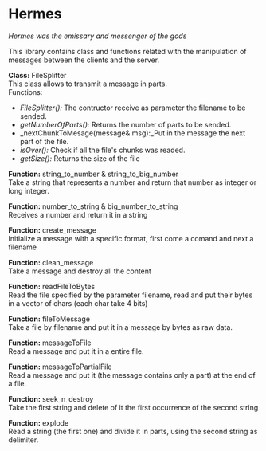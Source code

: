 # Hermes
_Hermes was the emissary and messenger of the gods_

This library contains class and functions related with the manipulation of messages between the clients and the server.

**Class:** FileSplitter  
This class allows to transmit a message in parts.  
Functions:

* _FileSplitter():_ The contructor receive as parameter the filename to be  sended.  
* _getNumberOfParts():_ Returns the number of parts to be sended.
* _nextChunkToMesage(message& msg):_Put in the message the next part of the file.
* _isOver():_ Check if all the file's chunks was readed.
* _getSize():_ Returns the size of the file

**Function:** string_to_number & string_to_big_number  
Take a string that represents a number and return that number as integer or long integer.

**Function:** number_to_string & big_number_to_string  
Receives a number and return it in a string

**Function:** create_message  
Initialize a message with a specific format, first come a comand and next a filename

**Function:** clean_message  
Take a message and destroy all the content

**Function:** readFileToBytes  
Read the file specified by the parameter filename, read and put their bytes in a vector of chars (each char take 4 bits)

**Function:** fileToMessage  
Take a file by filename and put it in a message by bytes as raw data.

**Function:** messageToFile  
Read a message and put it in a entire file.

**Function:** messageToPartialFile  
Read a message and put it (the message contains only a part) at the end of a file.

**Function:** seek_n_destroy  
Take the first string and delete of it the first occurrence of the second string

**Function:** explode  
Read a string (the first one) and divide it in parts, using the second string as delimiter.

